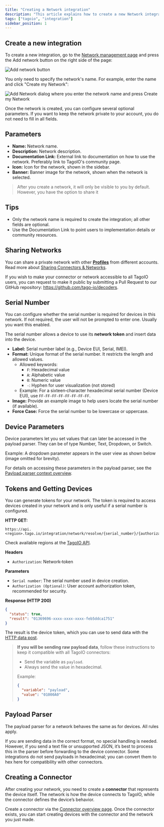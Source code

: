 ```yaml
---
title: "Creating a Network integration"
description: "This article explains how to create a new Network integration in TagoIO and describes the configurable parameters available after creation."
tags: ["tagoio", "integration"]
sidebar_position: 1
---
```

## Create a new integration

To create a new integration, go to the [Network management page](connector-overview) and press the Add network button on the right side of the page:

![Add network button](/docs_imagem/tagoio/creating-a-network-integration-2.png)

You only need to specify the network's name. For example, enter the name and click "Create my Network":

![Add Network dialog where you enter the network name and press Create my Network](/docs_imagem/tagoio/creating-a-network-integration-2.png)

Once the network is created, you can configure several optional parameters. If you want to keep the network private to your account, you do not need to fill in all fields.

## Parameters

- **Name:** Network name.
- **Description:** Network description.
- **Documentation Link:** External link to documentation on how to use the network. Preferably link to TagoIO's community page.
- **Icon:** Icon for the network, shown in the sidebar.
- **Banner:** Banner image for the network, shown when the network is selected.

> After you create a network, it will only be visible to you by default. However, you have the option to share it

## Tips

- Only the network name is required to create the integration; all other fields are optional.
- Use the Documentation Link to point users to implementation details or community resources.

## Sharing Networks

You can share a private network with other **[Profiles](../../account/profiles)** from different accounts. Read more about [Sharing Connectors & Networks](../../integrations/sharing-connectors-networks).

If you wish to make your connector or network accessible to all TagoIO users, you can request to make it public by submitting a Pull Request to our GitHub repository: https://github.com/tago-io/decoders.

## Serial Number

You can configure whether the serial number is required for devices in this network. If not required, the user will not be prompted to enter one. Usually you want this enabled.

The serial number allows a device to use its **network token** and insert data into the device.

- **Label:** Serial number label (e.g., Device EUI, Serial, IMEI).
- **Format:** Unique format of the serial number. It restricts the length and allowed values.
  - Allowed keywords:
    - `F`: Hexadecimal value
    - `A`: Alphabetic value
    - `0`: Numeric value
    - `-`: Hyphen for user visualization (not stored)
  - Example: For a sixteen‑character hexadecimal serial number (Device EUI), use `FF-FF-FF-FF-FF-FF-FF-FF`.
- **Image:** Provide an example image to help users locate the serial number (if available).
- **Force Case:** Force the serial number to be lowercase or uppercase.

## Device Parameters

Device parameters let you set values that can later be accessed in the payload parser. They can be of type Number, Text, Dropdown, or Switch.

Example: A dropdown parameter appears in the user view as shown below (image omitted for brevity).

For details on accessing these parameters in the payload parser, see the [Payload parser context overview](../../payload-parser/index-context-global-variables).

## Tokens and Getting Devices

You can generate tokens for your network. The token is required to access devices created in your network and is only useful if a serial number is configured.

**HTTP GET:**
```
https://api.<region>.tago.io/integration/network/resolve/{serial_number}/{authorization}
```
Check available regions at the [TagoIO API](https://api.docs.tago.io/#intro).

**Headers**

- `Authorization`: Network‑token

**Parameters**

- `Serial number`: The serial number used in device creation.
- `Authorization (Optional)`: User account authorization token, recommended for security.

**Response (HTTP 200)**

```json
{
  "status": true,
  "result": "01369696-xxxx-xxxx-xxxx-feb5ddca1751"
}
```

The result is the device token, which you can use to send data with the [HTTP data post](../../devices/sending-data-to-device).

> **If you will be sending raw payload data**, follow these instructions to keep it compatible with all TagoIO connectors:
>
> - Send the variable as `payload`.
> - Always send the value in hexadecimal.
>
> Example:
>
> ```json
> {
>   "variable": "payload",
>   "value": "01000A0"
> }
> ```

## Payload Parser

The payload parser for a network behaves the same as for devices. All rules apply.

If you are sending data in the correct format, no special handling is needed. However, if you send a text file or unsupported JSON, it’s best to process this in the parser before forwarding to the device connector. Some integrations do not send payloads in hexadecimal; you can convert them to hex here for compatibility with other connectors.

## Creating a Connector

After creating your network, you need to create a **connector** that represents the device itself. The network is how the device connects to TagoIO, while the connector defines the device’s behavior.

Create a connector via the [Connector overview page](https://admin.tago.io/integrations/connector). Once the connector exists, you can start creating devices with the connector and the network you just made.